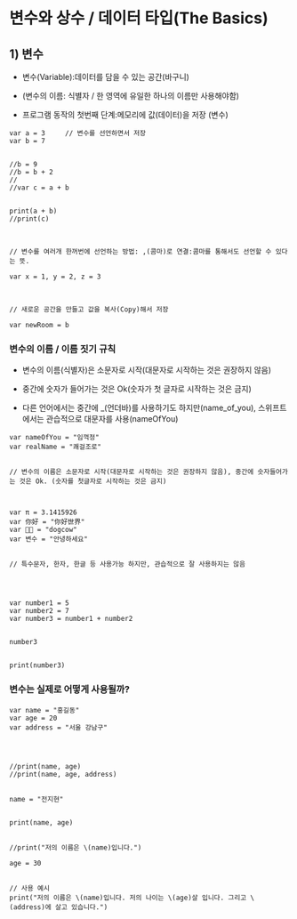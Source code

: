 # 변수와 상수 / 데이터 타입(The Basics)

## 1) 변수

- 변수(Variable):데이터를 담을 수 있는 공간(바구니)

- (변수의 이름: 식별자 / 한 영역에 유일한 하나의 이름만 사용해야함)

- 프로그램 동작의 첫번째 단계:메모리에 값(데이터)을 저장 (변수)

```
var a = 3     // 변수를 선언하면서 저장
var b = 7


//b = 9
//b = b + 2
//
//var c = a + b


print(a + b)
//print(c)



// 변수를 여러개 한꺼번에 선언하는 방법: ,(콤마)로 연결:콤마를 통해서도 선언할 수 있다는 뜻.

var x = 1, y = 2, z = 3



// 새로운 공간을 만들고 값을 복사(Copy)해서 저장

var newRoom = b
```

### 변수의 이름 / 이름 짓기 규칙

- 변수의 이름(식별자)은 소문자로 시작(대문자로 시작하는 것은 권장하지 않음)

- 중간에 숫자가 들어가는 것은 Ok(숫자가 첫 글자로 시작하는 것은 금지)

- 다른 언어에서는 중간에 \_(언더바)를 사용하기도 하지만(name_of_you), 스위프트에서는 관습적으로 대문자를 사용(nameOfYou)

```
var nameOfYou = "임꺽정"
var realName = "쾌걸조로"


// 변수의 이름은 소문자로 시작(대문자로 시작하는 것은 권장하지 않음), 중간에 숫자들어가는 것은 Ok. (숫자를 첫글자로 시작하는 것은 금지)



var π = 3.1415926
var 你好 = "你好世界"
var 🐶🐮 = "dogcow"
var 변수 = "안녕하세요"


// 특수문자, 한자, 한글 등 사용가능 하지만, 관습적으로 잘 사용하지는 않음




var number1 = 5
var number2 = 7
var number3 = number1 + number2


number3


print(number3)

```

### 변수는 실제로 어떻게 사용될까?

```
var name = "홍길동"
var age = 20
var address = "서울 강남구"




//print(name, age)
//print(name, age, address)


name = "전지현"


print(name, age)


//print("저의 이름은 \(name)입니다.")

age = 30


// 사용 예시
print("저의 이름은 \(name)입니다. 저의 나이는 \(age)살 입니다. 그리고 \(address)에 살고 있습니다.")
```
